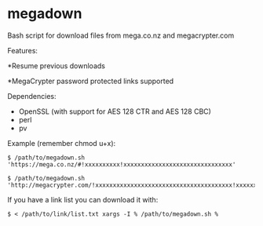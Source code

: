 megadown
========

Bash script for download files from mega.co.nz and megacrypter.com

Features:

*Resume previous downloads

*MegaCrypter password protected links supported

Dependencies:

* OpenSSL (with support for AES 128 CTR and AES 128 CBC)
* perl
* pv

Example (remember chmod u+x):

```
$ /path/to/megadown.sh 'https://mega.co.nz/#!xxxxxxxxxx!xxxxxxxxxxxxxxxxxxxxxxxxxxxxxxx'

$ /path/to/megadown.sh 'http://megacrypter.com/!xxxxxxxxxxxxxxxxxxxxxxxxxxxxxxxxxxxxxxx!xxxxxxxx'
```

If you have a link list you can download it with:

```
$ < /path/to/link/list.txt xargs -I % /path/to/megadown.sh %
```
